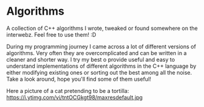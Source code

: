 # Algorithms
A collection of C++ algorithms I wrote, tweaked or found somewhere on the interwebz. Feel free to use them! :D

During my programming journey I came across a lot of different versions of algorithms. Very often they are overcomplicated and can
be written in a cleaner and shorter way. I try my best o provide useful and easy to understand implementations of different algorithms in the C++ language by either modifying existing ones or sorting out the best among all the noise. Take a look around, hope you'll find some of them useful! 

Here a picture of a cat pretending to be a tortilla:
https://i.ytimg.com/vi/tntOCGkgt98/maxresdefault.jpg
